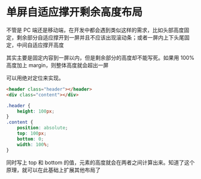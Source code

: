 # 单屏自适应撑开剩余高度布局

不管是 PC 端还是移动端，在开发中都会遇到类似这样的需求，比如头部高度固定，剩余部分自适应撑开到一屏并且不应该出现滚动条；或者一屏内上下头尾固定，中间自适应撑开高度

其实主要是固定内容到一屏以内，但是剩余部分的高度却不能写死。如果用 100% 高度加上 margin，则整体高度就会超出一屏

可以用绝对定位来实现。

```html
<header class="header"></header>
<div class="content"></div>
```

```css
.header {
	height: 100px;
}
.content {
	position: absolute;
	top: 100px;
	bottom: 0;
	width: 100%;
}
```

同时写上 top 和 bottom 的值，元素的高度就会在两者之间计算出来。知道了这个原理，就可以在此基础上扩展其他布局了
